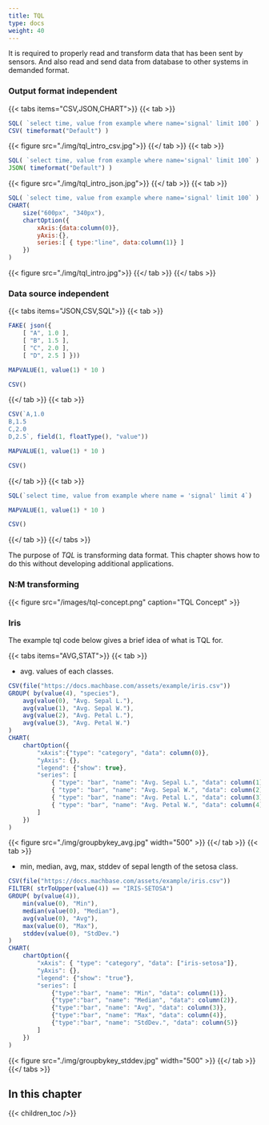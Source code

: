 ```yaml
---
title: TQL
type: docs
weight: 40
---
```


It is required to properly read and transform data that has been sent by sensors.
And also read and send data from database to other systems in demanded format.

### Output format independent

{{< tabs items="CSV,JSON,CHART">}}
{{< tab >}}
```js {linenos=table,hl_lines=[2],linenostart=1}
SQL( `select time, value from example where name='signal' limit 100` )
CSV( timeformat("Default") )
```
{{< figure src="./img/tql_intro_csv.jpg">}}
{{</ tab >}}
{{< tab >}}
```js {linenos=table,hl_lines=[2],linenostart=1}
SQL( `select time, value from example where name='signal' limit 100` )
JSON( timeformat("Default") )
```
{{< figure src="./img/tql_intro_json.jpg">}}
{{</ tab >}}
{{< tab >}}
```js {linenos=table,hl_lines=[2-9],linenostart=1}
SQL( `select time, value from example where name='signal' limit 100` )
CHART(
    size("600px", "340px"),
    chartOption({
        xAxis:{data:column(0)},
        yAxis:{},
        series:[ { type:"line", data:column(1)} ]
    })
)
```
{{< figure src="./img/tql_intro.jpg">}}
{{</ tab >}}
{{</ tabs >}}

### Data source independent

{{< tabs items="JSON,CSV,SQL">}}
{{< tab >}}
```js {{linenos="table",hl_lines=["1-5"]}}
FAKE( json({ 
    [ "A", 1.0 ],
    [ "B", 1.5 ],
    [ "C", 2.0 ],
    [ "D", 2.5 ] }))

MAPVALUE(1, value(1) * 10 )

CSV()
```
{{</ tab >}}
{{< tab >}}
```js {{linenos="table",hl_lines=["1-4"]}}
CSV(`A,1.0
B,1.5
C,2.0
D,2.5`, field(1, floatType(), "value"))

MAPVALUE(1, value(1) * 10 )

CSV()
```
{{</ tab >}}
{{< tab >}}
```js  {{linenos="table",hl_lines=[1]}}
SQL(`select time, value from example where name = 'signal' limit 4`)

MAPVALUE(1, value(1) * 10 )

CSV()
```
{{</ tab >}}
{{</ tabs >}}

The purpose of *TQL* is transforming data format.
This chapter shows how to do this without developing additional applications.

### N:M transforming

{{< figure src="/images/tql-concept.png" caption="TQL Concept" >}}

### Iris

The example tql code below gives a brief idea of what is TQL for.

{{< tabs items="AVG,STAT">}}
{{< tab >}}
- avg. values of each classes.
```js
CSV(file("https://docs.machbase.com/assets/example/iris.csv"))
GROUP( by(value(4), "species"),
    avg(value(0), "Avg. Sepal L."),
    avg(value(1), "Avg. Sepal W."),
    avg(value(2), "Avg. Petal L."),
    avg(value(3), "Avg. Petal W.")
)
CHART(
    chartOption({
        "xAxis":{"type": "category", "data": column(0)},
        "yAxis": {},
        "legend": {"show": true},
        "series": [
            { "type": "bar", "name": "Avg. Sepal L.", "data": column(1)},
            { "type": "bar", "name": "Avg. Sepal W.", "data": column(2)},
            { "type": "bar", "name": "Avg. Petal L.", "data": column(3)},
            { "type": "bar", "name": "Avg. Petal W.", "data": column(4)}
        ]
    })
)
```
{{< figure src="./img/groupbykey_avg.jpg" width="500" >}}
{{</ tab >}}
{{< tab >}}
- min, median, avg, max, stddev of sepal length of the setosa class.
```js
CSV(file("https://docs.machbase.com/assets/example/iris.csv"))
FILTER( strToUpper(value(4)) == "IRIS-SETOSA")
GROUP( by(value(4)), 
    min(value(0), "Min"),
    median(value(0), "Median"),
    avg(value(0), "Avg"),
    max(value(0), "Max"),
    stddev(value(0), "StdDev.")
)
CHART(
    chartOption({
        "xAxis": { "type": "category", "data": ["iris-setosa"]},
        "yAxis": {},
        "legend": {"show": "true"},
        "series": [
            {"type":"bar", "name": "Min", "data": column(1)},
            {"type":"bar", "name": "Median", "data": column(2)},
            {"type":"bar", "name": "Avg", "data": column(3)},
            {"type":"bar", "name": "Max", "data": column(4)},
            {"type":"bar", "name": "StdDev.", "data": column(5)}
        ]
    })
)
```
{{< figure src="./img/groupbykey_stddev.jpg" width="500" >}}
{{</ tab >}}
{{</ tabs >}}

## In this chapter

{{< children_toc />}}
